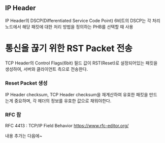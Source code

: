 ## IP Header 
IP Header의 DSCP(Differentiated Service Code Point) 6비트의 DSCP는 각 처리 노드에서 해당 패킷에 대한 처리 방법을 정의하는 PHB를 선택할 때 사용

# 통신을 끊기 위한 RST Packet 전송
TCP Header의 Control Flags(6bit) 필드 값이 RST(Reset)로 설정되어있는 패킷을 생성하여, 서버와 클라이언트 측으로 전송한다.

### Reset Packet 생성
IP Header checksum, TCP Header checksum을 재계산하여 유효한 패킷을 만드는게 중요하며, 각 헤더의 정보를 유효한 값으로 채워야한다.

### RFC 참
RFC 4413 : TCP/IP Field Behavior
https://www.rfc-editor.org/

내용 추가는 다음에~
